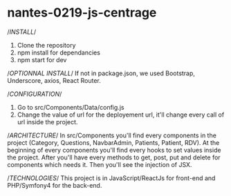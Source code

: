 # nantes-0219-js-centrage

/*INSTALL*/
1. Clone the repository
2. npm install for dependancies
3. npm start for dev

/*OPTIONNAL INSTALL*/
If not in  package.json, we used Bootstrap, Underscore, axios, React Router.

/*CONFIGURATION*/
1. Go to src/Components/Data/config.js
2. Change the value of url for the deployement url, it'll change every call of url inside the project.

/*ARCHITECTURE*/
In src/Components you'll find every components in the project (Category, Questions, NavbarAdmin, Patients, Patient, RDV).
At the beginning of every components you'll find every hooks to set values inside the project.
After you'll have every methods to get, post, put and delete for components which needs it.
Then you'll see the injection of JSX.

/*TECHNOLOGIES*/
This project is in JavaScript/ReactJs for front-end and PHP/Symfony4 for the back-end.

